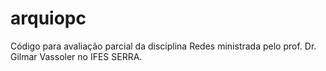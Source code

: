 # arquiopc

Código para avaliação parcial da disciplina Redes ministrada pelo prof. Dr. Gilmar Vassoler no IFES SERRA.
